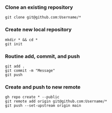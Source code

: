 ### Clone an existing repository
```
git clone git@github.com:Username/*
```

### Create new local repository
```
mkdir * && cd *
git init
```

### Routine add, commit, and push
```
git add .
git commit -m "Message"
git push
```

### Create and push to new remote
```
gh repo create * --public
git remote add origin git@github.com:Username/*
git push --set-upstream origin main
```

